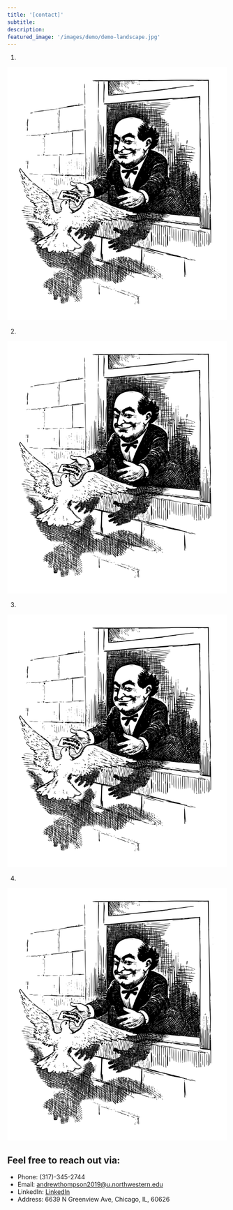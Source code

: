 ```yaml
---
title: '[contact]'
subtitle:
description:
featured_image: '/images/demo/demo-landscape.jpg'
---
```


1.
![](https://github.com/mossti/Portfolio/blob/master/images/320734.png)

2.
![](../images/320734.png)

3.
<img src="../images/320734.png">

4.
<img src="https://github.com/mossti/Portfolio/blob/master/images/320734.png">

## Feel free to reach out via:

* Phone: (317)-345-2744
* Email: andrewthompson2019@u.northwestern.edu
* LinkedIn: [LinkedIn](https://www.linkedin.com/in/andrew-thompson-940b17127/)
* Address: 6639 N Greenview Ave, Chicago, IL, 60626